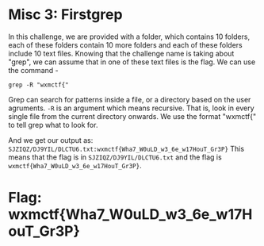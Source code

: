 # Misc 3: Firstgrep

In this challenge, we are provided with a folder, which contains 10 folders, each of these folders contain 10 more folders and each of these folders include 10 text files. Knowing that the challenge name is taking about "grep", we can assume that in one of these text files is the flag. We can use the command -

`grep -R "wxmctf{"`

Grep can search for patterns inside a file, or a directory based on the user agruments. `-R` is an argument which means recursive. That is, look in every single file from the current directory onwards. We use the format "wxmctf{" to tell grep what to look for.

And we get our output as:
`SJZIQZ/DJ9YIL/DLCTU6.txt:wxmctf{Wha7_W0uLD_w3_6e_w17HouT_Gr3P}` This means that the flag is in `SJZIQZ/DJ9YIL/DLCTU6.txt` and the flag is `wxmctf{Wha7_W0uLD_w3_6e_w17HouT_Gr3P}`.

# Flag: wxmctf{Wha7_W0uLD_w3_6e_w17HouT_Gr3P}
